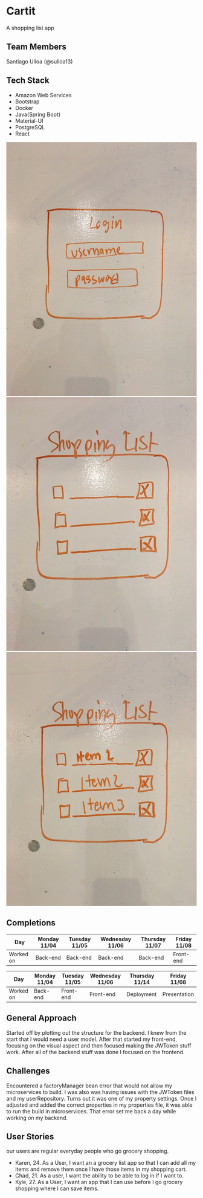 # Cartit
A shopping list app

## Team Members
Santiago Ulloa (@sulloa13)

## Tech Stack
* Amazon Web Services
* Bootstrap
* Docker
* Java(Spring Boot)
* Material-UI
* PostgreSQL
* React

![login page](/IMG_7982.JPG)
![shopping list](/IMG_1177.JPG)
![shopping list 2](/IMG_0057.JPG)

## Completions

| Day       | Monday 11/04 | Tuesday 11/05 | Wednesday 11/06 | Thursday 11/07 | Friday 11/08 |
|-----------|--------------|---------------|-----------------|----------------|--------------|
| Worked on | Back-end     | Back-end      | Back-end        | Back-end       | Front-end    |

| Day       | Monday 11/04 | Tuesday 11/05 | Wednesday 11/06 | Thursday 11/14 | Friday 11/08 |
|-----------|--------------|---------------|-----------------|----------------|--------------|
| Worked on | Back-end     | Front-end     | Front-end       | Deployment     | Presentation |

## General Approach
Started off by plotting out the structure for the backend. I knew from the start that I would need a user model. After that started my front-end, focusing on the visual aspect and then focused making the JWToken stuff work. After all of the backend stuff was done I focused on the frontend.

## Challenges
Encountered a factoryManager bean error that would not allow my microservices to build. I was also was having issues with the JWToken files and my userRepository. Turns out it was one of my property settings. Once I adjusted and added the correct properties in my properties file, it was able to run the build in microservices. That error set me back a day while working on my backend.


## User Stories
our users are regular everyday people who go grocery shopping.

* Karen, 24. As a User, I want an a grocery list app so that I can add all my  items and remove them once I have those items in my shopping cart.
* Chad, 21. As a user, I want the ability to be able to log in if I want to.
* Kyle, 27. As a User, I want an app that I can use before I go grocery shopping where I can save items.  
